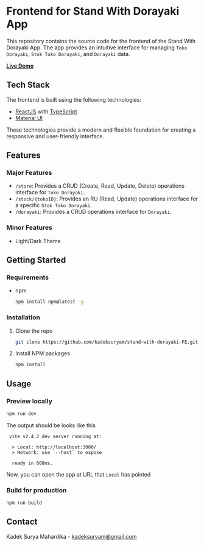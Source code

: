 # Frontend for Stand With Dorayaki App

This repository contains the source code for the frontend of the Stand With Dorayaki App. The app provides an intuitive interface for managing `Toko Dorayaki`, `Stok Toko Dorayaki`, and `Dorayaki` data.

[**Live Demo**](https://stand-with-dorayaki-fe.vercel.app/)

## Tech Stack

The frontend is built using the following technologies:

- [ReactJS](https://reactjs.org/) with [TypeScript](https://www.typescriptlang.org/)
- [Material UI](https://material-ui.com/)

These technologies provide a modern and flexible foundation for creating a responsive and user-friendly interface.

## Features

### Major Features

- `/store`: Provides a CRUD (Create, Read, Update, Delete) operations interface for `Toko Dorayaki`.
- `/stock/{tokoID}`: Provides an RU (Read, Update) operations interface for a specific `Stok Toko Dorayaki`.
- `/dorayaki`: Provides a CRUD operations interface for `Dorayaki`.

### Minor Features

- Light/Dark Theme


## Getting Started
### Requirements
* npm
  ```sh
  npm install npm@latest -g
  ```
    
### Installation
1. Clone the repo
   ```sh
   git clone https://github.com/kadeksuryam/stand-with-dorayaki-FE.git
   ```
2. Install NPM packages
   ```sh
   npm install
   ```
 
## Usage
### Preview locally
   ```sh
   npm run dev
   ```
The output should be looks like this
```
 vite v2.4.2 dev server running at:

  > Local: http://localhost:3000/
  > Network: use `--host` to expose

  ready in 608ms.
```
Now, you can open the app at URL that `Local` has pointed 

### Build for production
   ```sh
   npm run build
   ```

## Contact
Kadek Surya Mahardika - kadeksuryam@gmail.com